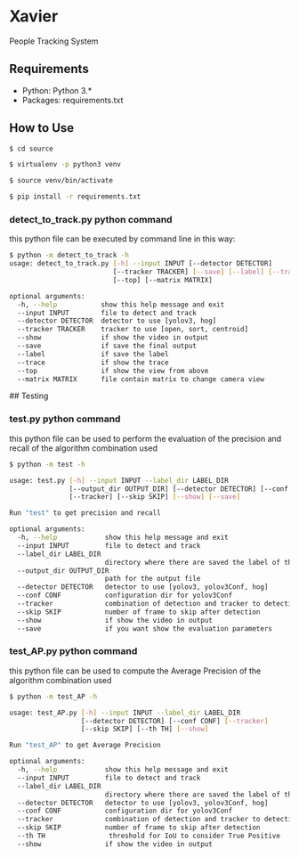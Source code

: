 # Xavier 
People Tracking System

## Requirements

- Python: Python 3.*
- Packages: requirements.txt

## How to Use

```bash
$ cd source

$ virtualenv -p python3 venv

$ source venv/bin/activate

$ pip install -r requirements.txt

```

### detect_to_track.py python command
this python file can be executed by command line in this way:

```bash
$ python -m detect_to_track -h
usage: detect_to_track.py [-h] --input INPUT [--detector DETECTOR]
                          [--tracker TRACKER] [--save] [--label] [--trace]
                          [--top] [--matrix MATRIX]

optional arguments:
  -h, --help           show this help message and exit
  --input INPUT        file to detect and track
  --detector DETECTOR  detector to use [yolov3, hog]
  --tracker TRACKER    tracker to use [open, sort, centroid]
  --show               if show the video in output
  --save               if save the final output
  --label              if save the label
  --trace              if show the trace
  --top                if show the view from above
  --matrix MATRIX      file contain matrix to change camera view
```

## Testing

### test.py python command
this python file can be used to perform the evaluation of the precision and recall of the algorithm combination used

```bash
$ python -m test -h

usage: test.py [-h] --input INPUT --label_dir LABEL_DIR
               [--output_dir OUTPUT_DIR] [--detector DETECTOR] [--conf CONF]
               [--tracker] [--skip SKIP] [--show] [--save]

Run "test" to get precision and recall

optional arguments:
  -h, --help            show this help message and exit
  --input INPUT         file to detect and track
  --label_dir LABEL_DIR
                        directory where there are saved the label of the file
  --output_dir OUTPUT_DIR
                        path for the output file
  --detector DETECTOR   detector to use [yolov3, yolov3Conf, hog]
  --conf CONF           configuration dir for yolov3Conf
  --tracker             combination of detection and tracker to detection task
  --skip SKIP           number of frame to skip after detection
  --show                if show the video in output
  --save                if you want show the evaluation parameters
```

### test_AP.py python command
this python file can be used to compute the Average Precision of the algorithm combination used

```bash
$ python -m test_AP -h

usage: test_AP.py [-h] --input INPUT --label_dir LABEL_DIR
                  [--detector DETECTOR] [--conf CONF] [--tracker]
                  [--skip SKIP] [--th TH] [--show]

Run "test_AP" to get Average Precision

optional arguments:
  -h, --help            show this help message and exit
  --input INPUT         file to detect and track
  --label_dir LABEL_DIR
                        directory where there are saved the label of the file
  --detector DETECTOR   detector to use [yolov3, yolov3Conf, hog]
  --conf CONF           configuration dir for yolov3Conf
  --tracker             combination of detection and tracker to detection task
  --skip SKIP           number of frame to skip after detection
  --th TH                threshold for IoU to consider True Positive
  --show                if show the video in output
```